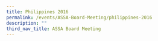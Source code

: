 ```yaml
---
title: Philippines 2016
permalink: /events/ASSA-Board-Meeting/philippines-2016
description: ""
third_nav_title: ASSA Board Meeting
---
```

